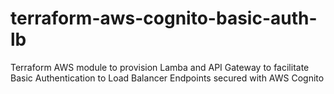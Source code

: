 # terraform-aws-cognito-basic-auth-lb
Terraform AWS module to provision Lamba and API Gateway to facilitate Basic Authentication to Load Balancer Endpoints secured with AWS Cognito 
